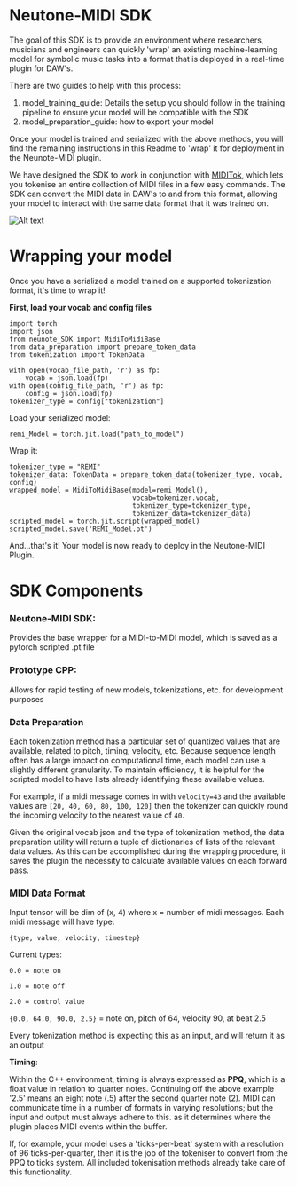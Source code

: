 # Neutone-MIDI SDK

The goal of this SDK is to provide an environment where researchers, musicians and engineers
can quickly 'wrap' an existing machine-learning model for symbolic music tasks into a format that is deployed in a real-time
plugin for DAW's. 

There are two guides to help with this process:
1. model_training_guide: Details the setup you should follow 
in the training pipeline to ensure your model will be compatible
with the SDK
2. model_preparation_guide: how to export your model

Once your model is trained and serialized with the above 
methods, you will find the remaining instructions in this Readme 
to 'wrap' it for deployment in the Neunote-MIDI plugin. 

We have designed the SDK to work in conjunction with [MIDITok](https://github.com/Natooz/MidiTok), 
which lets you
tokenise an entire collection of MIDI files in a few easy commands. The SDK can convert the MIDI 
data in DAW's to and from this format, allowing your model to interact with the same data format that it was trained on. 

![Alt text](/diagrams/sdk_diagram.png "SDK Data Flow")

# Wrapping your model

Once you have a serialized a model trained on a supported tokenization format, it's time to wrap it!

**First, load your vocab and config files**
```angular2html
import torch
import json
from neunote_SDK import MidiToMidiBase
from data_preparation import prepare_token_data
from tokenization import TokenData

with open(vocab_file_path, 'r') as fp:
    vocab = json.load(fp)
with open(config_file_path, 'r') as fp:
    config = json.load(fp)
tokenizer_type = config["tokenization"]
```

Load your serialized model:
```
remi_Model = torch.jit.load("path_to_model")
```

Wrap it:
```angular2html
tokenizer_type = "REMI"
tokenizer_data: TokenData = prepare_token_data(tokenizer_type, vocab, config)
wrapped_model = MidiToMidiBase(model=remi_Model(),
                               vocab=tokenizer.vocab,
                               tokenizer_type=tokenizer_type,
                               tokenizer_data=tokenizer_data)
scripted_model = torch.jit.script(wrapped_model)
scripted_model.save('REMI_Model.pt')
```
And...that's it! Your model is now ready to deploy in the Neutone-MIDI Plugin. 


# SDK Components
### Neutone-MIDI SDK:

Provides the base wrapper for a MIDI-to-MIDI model, which is saved as a pytorch scripted .pt file

### Prototype CPP:

Allows for rapid testing of new models, tokenizations, etc. for development purposes

### Data Preparation
Each tokenization method has a particular set of quantized values that are available, 
related to pitch, timing, velocity, etc. Because sequence length often has a large impact 
on computational time, each model can use a slightly different granularity. To maintain efficiency,
it is helpful for the scripted model to have lists already identifying these available values. 

For example, if a midi message comes in with ``velocity=43`` and the available values are 
``[20, 40, 60, 80, 100, 120]`` then the tokenizer can quickly round the incoming velocity to the 
nearest value of ``40``. 

Given the original vocab json and the type of tokenization method, the data preparation utility
will return a tuple of dictionaries of lists of the relevant data values. As this can be accomplished during the
wrapping procedure, it saves the plugin the necessity to calculate available values on each forward pass. 


### MIDI Data Format

Input tensor will be dim of (x, 4) where x = number of midi messages. Each midi message will have type:

``{type, value, velocity, timestep}``

Current types:
```
0.0 = note on

1.0 = note off

2.0 = control value
```

``{0.0, 64.0, 90.0, 2.5}`` = note on, pitch of 64, velocity 90, at beat 2.5 

Every tokenization method is expecting this as an input, and will return it as an output

**Timing**: 

Within the C++ environment, timing is always expressed as **PPQ**, which is a float value in relation to quarter notes. 
Continuing off the above example '2.5' means an eight note (.5) after the second quarter note (2). MIDI can communicate time in a number of formats 
in varying resolutions; but the input and output must always adhere to this. as it determines where the plugin places MIDI events within the 
buffer. 

If, for example, your model uses a 'ticks-per-beat' system with a resolution of 96 ticks-per-quarter,
then it is the job of the tokeniser to convert from the PPQ to ticks system. All included tokenisation 
methods already take care of this functionality. 

